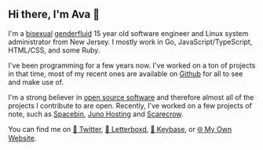 ## Hi there, I'm Ava 👋

I'm a [bisexual](https://lgbta.wikia.org/wiki/Bisexual) [genderfluid](https://lgbta.wikia.org/wiki/Genderfluid) 15 year old software engineer and Linux system administrator from New Jersey. I mostly work in Go, JavaScript/TypeScript, HTML/CSS, and some Ruby.

I've been programming for a few years now. I've worked on a ton of projects in that time, most of my recent ones are available on [Github](https://github.com/lukewhrit) for all to see and make use of.

I'm a strong believer in [open source software](https://en.wikipedia.org/wiki/Open_source) and therefore almost all of the projects I contribute to are open. Recently, I've worked on a few projects of note, such as [Spacebin](https://spaceb.in), [Juno Hosting](https://hosting.junodevs.tech) and [Scarecrow](https://github.com/lukewhrit/scarecrow).

You can find me on [🦜 Twitter](https://twitter.com/avaaxcx), [🎥 Letterboxd](https://letterboxd.com/Luke_324/), [🔑 Keybase](https://keybase.io/luke324), or [🌐 My Own Website](https://lwhr.xyz).
